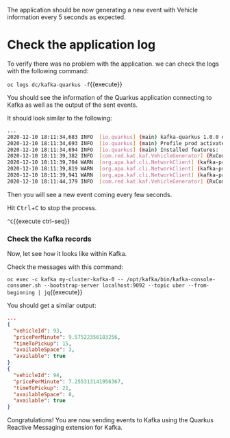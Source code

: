 The application should be now generating a new event with Vehicle information every 5 seconds as expected. 

# Check the application log

To verify there was no problem with the application. we can check the logs with the following command:

``oc logs dc/kafka-quarkus -f``{{execute}}

You should see the information of the Quarkus application connecting to Kafka as well as the output of the sent events.

It should look similar to the following:

```sh
...
2020-12-10 18:11:34,683 INFO  [io.quarkus] (main) kafka-quarkus 1.0.0 on JVM (powered by Quarkus 1.10.3.Final) started in 2.394s. Listening on: http://0.0.0.0:8080
2020-12-10 18:11:34,693 INFO  [io.quarkus] (main) Profile prod activated.
2020-12-10 18:11:34,694 INFO  [io.quarkus] (main) Installed features: [cdi, kubernetes, mutiny, smallrye-context-propagation, smallrye-reactive-messaging, smallrye-reactive-messaging-kafka, vertx]
2020-12-10 18:11:39,382 INFO  [com.red.kat.kaf.VehicleGenerator] (RxComputationThreadPool-1) dispatching vehicle: VehicleInfo{provider='uber', vehicleId=1, pricePerMinute=9.633610913249816, timeToPickup=4, availableSpace=2, available=true}
2020-12-10 18:11:39,704 WARN  [org.apa.kaf.cli.NetworkClient] (kafka-producer-network-thread | kafka-producer-uber) [Producer clientId=kafka-producer-uber] Error while fetching metadata with correlation id 3 : {uber=LEADER_NOT_AVAILABLE}
2020-12-10 18:11:39,819 WARN  [org.apa.kaf.cli.NetworkClient] (kafka-producer-network-thread | kafka-producer-uber) [Producer clientId=kafka-producer-uber] Error while fetching metadata with correlation id 4 : {uber=LEADER_NOT_AVAILABLE}
2020-12-10 18:11:39,941 WARN  [org.apa.kaf.cli.NetworkClient] (kafka-producer-network-thread | kafka-producer-uber) [Producer clientId=kafka-producer-uber] Error while fetching metadata with correlation id 5 : {uber=LEADER_NOT_AVAILABLE}
2020-12-10 18:11:44,379 INFO  [com.red.kat.kaf.VehicleGenerator] (RxComputationThreadPool-1) dispatching vehicle: VehicleInfo{provider='uber', vehicleId=2, pricePerMinute=4.502112907514153, timeToPickup=15, availableSpace=5, available=true}
```

Then you will see a new event coming every few seconds.

Hit <kbd>Ctrl</kbd>+<kbd>C</kbd> to stop the process.

`^C`{{execute ctrl-seq}}

### Check the Kafka records

Now, let see how it looks like within Kafka.

Check the messages with this command:

``oc exec -c kafka my-cluster-kafka-0 -- /opt/kafka/bin/kafka-console-consumer.sh --bootstrap-server localhost:9092 --topic uber --from-beginning | jq``{{execute}}

You should get a similar output:

```json
...
{
  "vehicleId": 93,
  "pricePerMinute": 9.57522356183256,
  "timeToPickup": 15,
  "availableSpace": 3,
  "available": true
}
{
  "vehicleId": 94,
  "pricePerMinute": 7.255313141956367,
  "timeToPickup": 21,
  "availableSpace": 8,
  "available": true
}
```

Congratulations! You are now sending events to Kafka using the Quarkus Reactive Messaging extension for Kafka.
